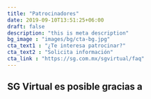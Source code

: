 ```yaml
---
title: "Patrocinadores"
date: 2019-09-10T13:51:25+06:00
draft: false
description: "this is meta description"
bg_image : "images/bg/cta-bg.jpg"
cta_text1 : "¿Te interesa patrocinar?"
cta_text2 : "Solicita información"
cta_link : "https://sg.com.mx/sgvirtual/faq"
---
```


## SG Virtual es posible gracias a
